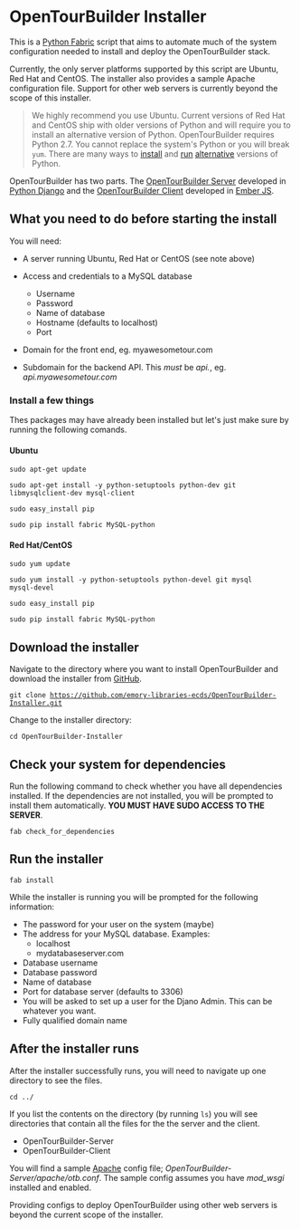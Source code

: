 # OpenTourBuilder Installer
This is a [Python Fabric](http://www.fabfile.org/) script that aims to automate much of the system configuration needed to install and deploy the OpenTourBuilder stack.

Currently, the only server platforms supported by this script are Ubuntu, Red Hat and CentOS. The installer also provides a sample Apache configuration file. Support for other web servers is currently beyond the scope of this installer.
> We highly recommend you use Ubuntu. Current versions of Red Hat and CentOS ship with older versions of Python and will require you to install an alternative version of Python. OpenTourBuilder requires Python 2.7. You cannot replace the system's Python or you will break <code>yum</code>. There are many ways to [install](https://github.com/yyuu/pyenv) and [run](http://developerblog.redhat.com/2013/02/14/setting-up-django-and-python-2-7-on-red-hat-enterprise-6-the-easy-way/) [alternative](https://github.com/h2oai/h2o-2/wiki/Installing-python-2.7-on-centos-6.3.-Follow-this-sequence-exactly-for-centos-machine-only) versions of Python.

OpenTourBuilder has two parts. The [OpenTourBuilder Server](https://github.com/emory-libraries-ecds/OpenTourBuilder-Server) developed in [Python Django](https://www.djangoproject.com/) and the [OpenTourBuilder Client](https://github.com/emory-libraries-ecds/OpenTourBuilder-Client) developed in [Ember JS](http://emberjs.com/).

## What you need to do before starting the install

You will need:

* A server running Ubuntu, Red Hat or CentOS (see note above)

* Access and credentials to a MySQL database
	* Username
	* Password
	* Name of database
	* Hostname (defaults to localhost)
	* Port

* Domain for the front end, eg. myawesometour.com
* Subdomain for the backend API. This *must* be *api.<mydomain>*, eg. *api.myawesometour.com*

### Install a few things
Thes packages may have already been installed but let's just make sure by running the following comands.
#### Ubuntu
<code>sudo apt-get update</code>

<code>sudo apt-get install -y python-setuptools python-dev git libmysqlclient-dev mysql-client</code>

<code>sudo easy_install pip</code>

<code>sudo pip install fabric MySQL-python</code>

#### Red Hat/CentOS
<code>sudo yum update</code>

<code>sudo yum install -y python-setuptools python-devel git mysql mysql-devel</code>

<code>sudo easy_install pip</code>

<code>sudo pip install fabric MySQL-python</code>

## Download the installer
Navigate to the directory where you want to install OpenTourBuilder and download the installer from [GitHub](https://github.com/emory-libraries-ecds/OpenTourBuilder-Installer).

<code>git clone https://github.com/emory-libraries-ecds/OpenTourBuilder-Installer.git</code>

Change to the installer directory:

<code>cd OpenTourBuilder-Installer</code>


## Check your system for dependencies

Run the following command to check whether you have all dependencies installed. If the dependencies are not installed, you will be prompted to install them automatically. **YOU MUST HAVE SUDO ACCESS TO THE SERVER**.

<code>fab check_for_dependencies</code>

## Run the installer
<code>fab install</code>

While the installer is running you will be prompted for the following information:

* The password for your user on the system (maybe)
* The address for your MySQL database. Examples:
	* localhost
	* mydatabaseserver.com
* Database username
* Database password
* Name of database
* Port for database server (defaults to 3306)
* You will be asked to set up a user for the Djano Admin. This can be whatever you want.
* Fully qualified domain name

## After the installer runs
After the installer successfully runs, you will need to navigate up one directory to see the files.

<code>cd ../</code>

If you list the contents on the directory (by running <code>ls</code>) you will see directories that contain all the files for the the server and the client.

* OpenTourBuilder-Server
* OpenTourBuilder-Client

You will find a sample [Apache](http://httpd.apache.org/) config file; *OpenTourBuilder-Server/apache/otb.conf*. The sample config assumes you have *mod_wsgi* installed and enabled.

Providing configs to deploy OpenTourBuilder using other web servers is beyond the current scope of the installer.
